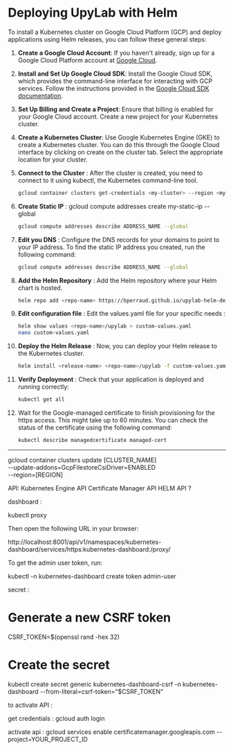 # Deploying UpyLab with Helm

To install a Kubernetes cluster on Google Cloud Platform (GCP) and deploy applications using Helm releases, you can follow these general steps:

1. **Create a Google Cloud Account**: If you haven't already, sign up for a Google Cloud Platform account at [Google Cloud](https://cloud.google.com/).

2. **Install and Set Up Google Cloud SDK**: Install the Google Cloud SDK, which provides the command-line interface for interacting with GCP services. Follow the instructions provided in the [Google Cloud SDK documentation](https://cloud.google.com/sdk/docs/install).

3. **Set Up Billing and Create a Project**: Ensure that billing is enabled for your Google Cloud account. Create a new project for your Kubernetes cluster.

4. **Create a Kubernetes Cluster**: Use Google Kubernetes Engine (GKE) to create a Kubernetes cluster. You can do this through the Google Cloud interface by clicking on create on the cluster tab. Select the appropriate location for your cluster.

5. **Connect to the Cluster** : After the cluster is created, you need to connect to it using kubectl, the Kubernetes command-line tool.

	```bash
   gcloud container clusters get-credentials <my-cluster> --region <my-region>
6. **Create Static IP** : gcloud compute addresses create my-static-ip --global

	```bash
	gcloud compute addresses describe ADDRESS_NAME --global
7. **Edit you DNS** : Configure the DNS records for your domains to point to your IP address. To find the static IP address you created, run the following command:

	```bash
	gcloud compute addresses describe ADDRESS_NAME --global
8. **Add the Helm Repository** : Add the Helm repository where your Helm chart is hosted.

	```bash
	helm repo add <repo-name> https://bperraud.github.io/upylab-helm-depot/
9. **Edit configuration file** : Edit the values.yaml file for your specific needs :

	```bash
	helm show values <repo-name>/upylab > custom-values.yaml
	nano custom-values.yaml
10. **Deploy the Helm Release** : Now, you can deploy your Helm release to the Kubernetes cluster.

	```bash
	helm install <release-name> <repo-name>/upylab -f custom-values.yaml
11. **Verify Deployment** : Check that your application is deployed and running correctly:

	```bash
	kubectl get all

12. Wait for the Google-managed certificate to finish provisioning for the https access. This might take up to 60 minutes. You can check the status of the certificate using the following command:

	```bash
	kubectl describe managedcertificate managed-cert

---

gcloud container clusters update [CLUSTER_NAME] \
    --update-addons=GcpFilestoreCsiDriver=ENABLED \
    --region=[REGION]

API:
Kubernetes Engine API
Certificate Manager API
HELM API ?

dashboard :

kubectl proxy

Then open the following URL in your browser:

  http://localhost:8001/api/v1/namespaces/kubernetes-dashboard/services/https:kubernetes-dashboard:/proxy/

To get the admin user token, run:

  kubectl -n kubernetes-dashboard create token admin-user

secret :
# Generate a new CSRF token
CSRF_TOKEN=$(openssl rand -hex 32)

# Create the secret
kubectl create secret generic kubernetes-dashboard-csrf -n kubernetes-dashboard --from-literal=csrf-token="$CSRF_TOKEN"



to activate API :


get credentials :
gcloud auth login

activate api :
gcloud services enable certificatemanager.googleapis.com --project=YOUR_PROJECT_ID

